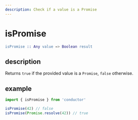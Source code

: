 ```yaml
---
description: Check if a value is a Promise
---
```


# isPromise

```erlang
isPromise :: Any value => Boolean result
```

## description

Returns `true` if the provided value is a `Promise`, `false` otherwise.

## example

```javascript
import { isPromise } from 'conductor'

isPromise(42) // false
isPromise(Promise.resolve(42)) // true
```

